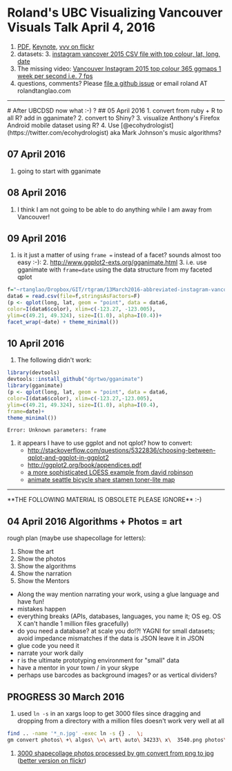 # Roland's UBC Visualizing Vancouver Visuals Talk April 4, 2016
1. [PDF](https://www.dropbox.com/s/ocv6y3mmbplab7o/photosplusalogorithms%3Dart.pdf?dl=0), [Keynote](https://www.dropbox.com/s/4r3jg1vcezk4t8c/photosplusalogorithms%3Dart.key?dl=0), [vvv on flickr](https://flickr.com/roland/tags/rolandtanglaoinfoviz)
2. datasets:
    3. [instagram vancover 2015 CSV file with top colour, lat, long, date](https://github.com/rtanglao/rtgram/blob/master/13March2016-abbreviated-instagram-vancouver-top-colour-lat-long-date-2015.csv.gz)
1. The missing video: [Vancouver Instagram 2015 top colour 365 ggmaps 1 week per second i.e. 7 fps](https://www.flickr.com/photos/roland/25318716224)
2. questions, comments? Please [file a github issue](https://github.com/rtanglao/algosplusphotosequalsart/issues/new) or email roland AT rolandtanglao.com

<hr />
# After UBCDSD now what :-) ?
## 05 April 2016
1. convert from ruby + R to all R? add in gganimate?
2. convert to Shiny?
3. visualize Anthony's Firefox Android mobile dataset using R?
4. Use [@ecohydrologist](https://twitter.com/ecohydrologist) aka Mark Johnson's music algorithms?

## 07 April 2016

1. going to start with gganimate

## 08 April 2016
1. I think I am not going to be able to do anything while I am away from Vancouver!

## 09 April 2016

1. is it just a matter of using ```frame =``` instead of a facet? sounds almost too easy :-):
    2. http://www.ggplot2-exts.org/gganimate.html
    3. i.e. use gganimate with ```frame=date``` using the data structure from my faceted qplot

 ```R
 f="~rtanglao/Dropbox/GIT/rtgram/13March2016-abbreviated-instagram-vancouver-top-colour-lat-long-date-2015.csv"
 data6 = read.csv(file=f,stringsAsFactors=F)
 (p <- qplot(long, lat, geom = "point", data = data6,
color=I(data6$color), xlim=c(-123.27, -123.005),
ylim=c(49.21, 49.324), size=I(1.0), alpha=I(0.4))+
facet_wrap(~date) + theme_minimal())
 ```

## 10 April 2016

1. The following didn't work:

 ```R
 library(devtools)
 devtools::install_github("dgrtwo/gganimate")
 library(gganimate)
 (p <- qplot(long, lat, geom = "point", data = data6,
 color=I(data6$color), xlim=c(-123.27,-123.005),
 ylim=c(49.21, 49.324), size=I(1.0), alpha=I(0.4),
 frame=date)+
 theme_minimal())
 ```
 
```Error: Unknown parameters: frame```

1. it appears I have to use ggplot and not qplot? how to convert:
    * http://stackoverflow.com/questions/5322836/choosing-between-qplot-and-ggplot-in-ggplot2
    * http://ggplot2.org/book/appendices.pdf
    * [a more sophisticated LOESS example from david robinson](http://varianceexplained.org/files/loess.html)
    * [animate seattle bicycle share stamen toner-lite map](https://github.com/briandconnelly/pronto)

<hr />
**THE FOLLOWING MATERIAL IS OBSOLETE PLEASE IGNORE** :-)

## 04 April 2016 Algorithms + Photos = art
rough plan (maybe use shapecollage for letters):

1. Show the art
2. Show the photos
3. Show the algorithms
4. Show the narration
5. Show the Mentors

* Along the way mention narrating your work, using a glue language and have fun!
* mistakes happen
* everything breaks (APIs, databases, languages, you name it; OS eg. OS X can't handle 1 million files gracefully)
* do you need a database? at scale you do!?! YAGNI for small datasets; avoid impedance mismatches if the data is JSON leave it in JSON
* glue code you need it
* narrate your work daily
* r is the ultimate prototyping environment for "small" data
* have a mentor in your town / in your skype 
* perhaps use barcodes as background images? or as vertical dividers?

## PROGRESS 30 March 2016
1. used ```ln -s``` in an xargs loop to get 3000 files since dragging and dropping from a directory with a million files doesn't work very well at all

 ```sh
 find .. -name '*_n.jpg' -exec ln -s {} .  \;
 gm convert photos\ +\ algos\ \=\ art\ auto\ 34233\ x\  3540.png photos\ +\ algos\ \=\ art\ auto\ 34233\ x\  3540.jpg
```

1. [3000 shapecollage photos processed by gm convert from png to jpg](https://github.com/rtanglao/algosplusphotosequalsart/blob/master/photos%20%2B%20algos%20%3D%20art%20auto%2034233%20x%203540.jpg) ([better version on flickr](https://www.flickr.com/photos/roland/26120401556/))